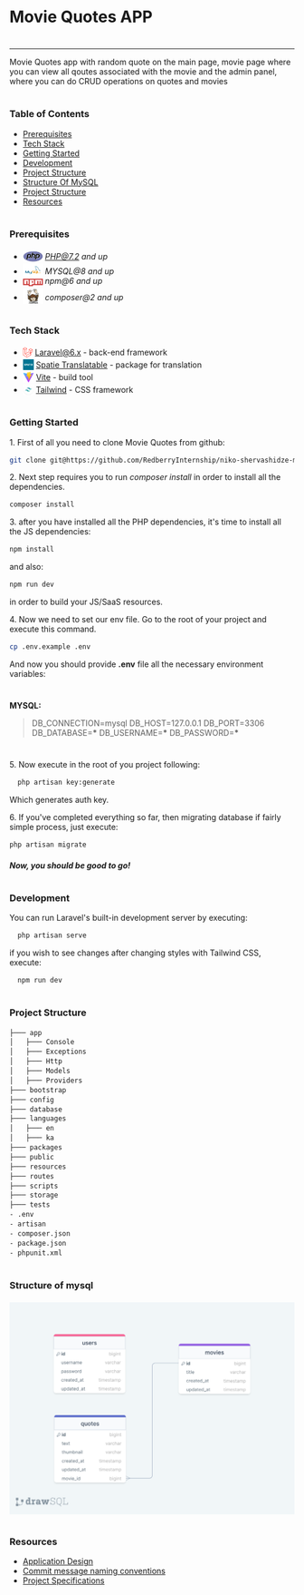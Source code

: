 <div style="display:flex; align-items: center">

  <h1 style="position:relative; top: -6px" >Movie Quotes APP</h1>
</div>

---

Movie Quotes app with random quote on the main page, movie page where you can view all qoutes associated with the movie and the admin panel, where you can do CRUD operations on quotes and movies

#

### Table of Contents

-   [Prerequisites](#prerequisites)
-   [Tech Stack](#tech-stack)
-   [Getting Started](#getting-started)
-   [Development](#development)
-   [Project Structure](#project-structure)
-   [Structure Of MySQL](#structure-of-mysql)
-   [Project Structure](#project-structure)
-   [Resources](#resources)

#

### Prerequisites

-   <img src="readme/assets/php.svg" width="35" style="position: relative; top: 4px" /> *PHP@7.2 and up*
-   <img src="readme/assets/mysql.png" width="35" style="position: relative; top: 4px" /> _MYSQL@8 and up_
-   <img src="readme/assets/npm.png" width="35" style="position: relative; top: 4px" /> _npm@6 and up_
-   <img src="readme/assets/composer.png" width="35" style="position: relative; top: 6px" /> _composer@2 and up_

#

### Tech Stack

-   <img src="readme/assets/laravel.png" height="18" style="position: relative; top: 4px" /> [Laravel@6.x](https://laravel.com/docs/6.x) - back-end framework
-   <img src="readme/assets/spatie.png" height="19" style="position: relative; top: 4px" /> [Spatie Translatable](https://github.com/spatie/laravel-translatable) - package for translation
-   <img src="readme/assets/vite.svg" height="19" style="position: relative; top: 4px" /> [Vite](https://vitejs.dev/guide/) - build tool
-   <img src="readme/assets/tailwind.png" height="19" style="position: relative; top: 4px" /> [Tailwind](https://tailwindcss.com/docs/installation) - CSS framework

#

### Getting Started

1\. First of all you need to clone Movie Quotes from github:

```sh
git clone git@https://github.com/RedberryInternship/niko-shervashidze-movie-quotes
```

2\. Next step requires you to run _composer install_ in order to install all the dependencies.

```sh
composer install
```

3\. after you have installed all the PHP dependencies, it's time to install all the JS dependencies:

```sh
npm install
```

and also:

```sh
npm run dev
```

in order to build your JS/SaaS resources.

4\. Now we need to set our env file. Go to the root of your project and execute this command.

```sh
cp .env.example .env
```

And now you should provide **.env** file all the necessary environment variables:

#

**MYSQL:**

> DB_CONNECTION=mysql
> DB_HOST=127.0.0.1
> DB_PORT=3306
> DB_DATABASE=**\***
> DB_USERNAME=**\***
> DB_PASSWORD=**\***

#

5\. Now execute in the root of you project following:

```sh
  php artisan key:generate
```

Which generates auth key.

6\. If you've completed everything so far, then migrating database if fairly simple process, just execute:

```sh
php artisan migrate
```

##### Now, you should be good to go!

#

### Development

You can run Laravel's built-in development server by executing:

```sh
  php artisan serve
```

if you wish to see changes after changing styles with Tailwind CSS, execute:

```sh
  npm run dev
```

#

### Project Structure

```bash
├─── app
│   ├─── Console
│   ├─── Exceptions
│   ├─── Http
│   ├─── Models
│   ├─── Providers
├─── bootstrap
├─── config
├─── database
├─── languages
│   ├─── en
│   ├─── ka
├─── packages
├─── public
├─── resources
├─── routes
├─── scripts
├─── storage
├─── tests
- .env
- artisan
- composer.json
- package.json
- phpunit.xml
```

#

### Structure of mysql

<img src="readme/assets/drawsql.png" style="position: relative; top: 4px" />

#

### Resources

-   [Application Design](https://www.figma.com/file/IIJOKK5esgM8uK8pM3D59J/Movie-Quotes?node-id=0%3A1)
-   [Commit message naming conventions](https://redberry.gitbook.io/resources/other/git-is-semantikuri-komitebi)
-   [Project Specifications](https://redberry.gitbook.io/assignment-i-movie-quotes)
